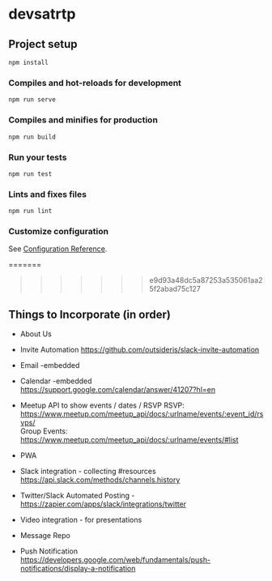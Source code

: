 # devsatrtp

## Project setup

```
npm install
```

### Compiles and hot-reloads for development

```
npm run serve
```

### Compiles and minifies for production

```
npm run build
```

### Run your tests

```
npm run test
```

### Lints and fixes files

```
npm run lint
```

### Customize configuration

See [Configuration Reference](https://cli.vuejs.org/config/).

=======

> > > > > > > e9d93a48dc5a87253a535061aa25f2abad75c127

## Things to Incorporate (in order)

- About Us

- Invite Automation
  https://github.com/outsideris/slack-invite-automation

- Email -embedded

- Calendar -embedded
  https://support.google.com/calendar/answer/41207?hl=en

- Meetup API to show events / dates / RSVP
  RSVP: https://www.meetup.com/meetup_api/docs/:urlname/events/:event_id/rsvps/
  <br/>Group Events: https://www.meetup.com/meetup_api/docs/:urlname/events/#list

- PWA

- Slack integration - collecting #resources
  https://api.slack.com/methods/channels.history

- Twitter/Slack Automated Posting -
  https://zapier.com/apps/slack/integrations/twitter

- Video integration - for presentations

- Message Repo

- Push Notification
  https://developers.google.com/web/fundamentals/push-notifications/display-a-notification
